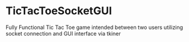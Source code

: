 # TicTacToeSocketGUI
Fully Functional Tic Tac Toe game intended between two users utilizing socket connection and GUI interface via tkiner
